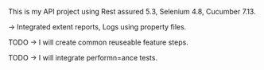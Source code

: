 This is my API project using Rest assured 5.3, Selenium 4.8, Cucumber 7.13.

-> Integrated extent reports, Logs using property files.

TODO -> I will create common reuseable feature steps.

TODO -> I will integrate performn=ance tests.
